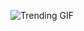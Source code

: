
<!-- GIF_SECTION -->
![Trending GIF](https://media3.giphy.com/media/v1.Y2lkPThiYjIxNzcyZ3pvN2JpdXdnZWV4MGZvYmE4Nnp6N2lqNTZzOGxicDZkYWFheTF1aSZlcD12MV9naWZzX3NlYXJjaCZjdD1n/scZPhLqaVOM1qG4lT9/giphy.gif)
<!-- END_GIF_SECTION -->
